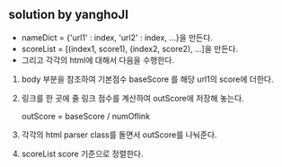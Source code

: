 ## solution by yanghoJI 

- nameDict = {'url1' : index, 'url2' : index, ...}을 만든다.
- scoreList = [(index1, score1), (index2, score2), ...]을 만든다.
- 그리고 각각의 html에 대해서 다음을 수행한다.

1. body 부분을 참조하여 기본점수 baseScore 를 해당 url1의 score에 더한다.

2. 링크를 한 곳에 줄 링크 점수를 계산하여 outScore에 저장해 놓는다. 
    
    outScore = baseScore / numOflink 

3. 각각의 html parser class를 돌면서 outScore를 나눠준다.

4. scoreList score 기준으로 정렬한다.

